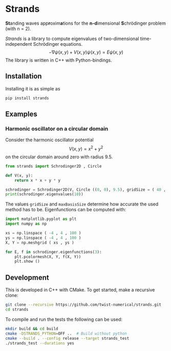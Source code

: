 # Strands

**St**anding waves app**r**oxim**a**tions for the **n-d**imensional **S**chrödinger problem (with n = 2).

*Strands* is a library to compute eigenvalues of two-dimensional time-independent Schrödinger equations.
$$
-\nabla \psi(x, y) + V(x, y) \psi(x, y) = E \psi(x, y)
$$
The library is written in C++ with Python-bindings.

## Installation

Installing it is as simple as
```sh
pip install strands
```

## Examples

### Harmonic oscillator on a circular domain

Consider the harmonic oscillator potential
$$
V(x, y) = x^2 + y^2
$$
on the circular domain around zero with radius $9.5$.

```python
from strands import Schrodinger2D , Circle

def V(x, y):
    return x * x + y * y

schrodinger = Schrodinger2D(V, Circle ((0, 0), 9.5), gridSize = ( 40 , 40 ), maxBasisSize = 30)
print(schrodinger.eigenvalues(10))
```

The values `gridSize` and `maxBasisSize` determine how accurate the used method has to be.
Eigenfunctions can be computed with:

```python
import matplotlib.pyplot as plt
import numpy as np

xs = np.linspace ( -4 , 4 , 100 )
ys = np.linspace ( -4 , 4 , 100 )
X, Y = np.meshgrid ( xs , ys )

for E, f in schrodinger.eigenfunctions(3):
    plt.pcolormesh(X, Y, f(X, Y))
    plt.show ()
```

## Development

This is developed in C++ with CMake. To get started, make a recursive clone:
```sh
git clone --recursive https://github.com/twist-numerical/strands.git
cd strands
```

To compile and run the tests the following can be used:
```sh
mkdir build && cd build
cmake -DSTRANDS_PYTHON=OFF ..  # Build without python
cmake --build . --config release --target strands_test
./strands_test --durations yes
```
